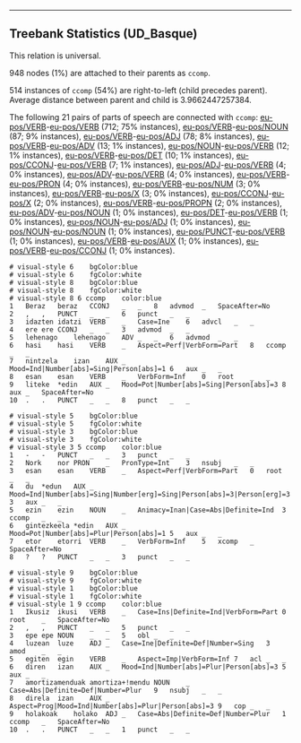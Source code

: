 

--------------------------------------------------------------------------------

## Treebank Statistics (UD_Basque)

This relation is universal.

948 nodes (1%) are attached to their parents as `ccomp`.

514 instances of `ccomp` (54%) are right-to-left (child precedes parent).
Average distance between parent and child is 3.9662447257384.

The following 21 pairs of parts of speech are connected with `ccomp`: [eu-pos/VERB]()-[eu-pos/VERB]() (712; 75% instances), [eu-pos/VERB]()-[eu-pos/NOUN]() (87; 9% instances), [eu-pos/VERB]()-[eu-pos/ADJ]() (78; 8% instances), [eu-pos/VERB]()-[eu-pos/ADV]() (13; 1% instances), [eu-pos/NOUN]()-[eu-pos/VERB]() (12; 1% instances), [eu-pos/VERB]()-[eu-pos/DET]() (10; 1% instances), [eu-pos/CCONJ]()-[eu-pos/VERB]() (7; 1% instances), [eu-pos/ADJ]()-[eu-pos/VERB]() (4; 0% instances), [eu-pos/ADV]()-[eu-pos/VERB]() (4; 0% instances), [eu-pos/VERB]()-[eu-pos/PRON]() (4; 0% instances), [eu-pos/VERB]()-[eu-pos/NUM]() (3; 0% instances), [eu-pos/VERB]()-[eu-pos/X]() (3; 0% instances), [eu-pos/CCONJ]()-[eu-pos/X]() (2; 0% instances), [eu-pos/VERB]()-[eu-pos/PROPN]() (2; 0% instances), [eu-pos/ADV]()-[eu-pos/NOUN]() (1; 0% instances), [eu-pos/DET]()-[eu-pos/VERB]() (1; 0% instances), [eu-pos/NOUN]()-[eu-pos/ADJ]() (1; 0% instances), [eu-pos/NOUN]()-[eu-pos/NOUN]() (1; 0% instances), [eu-pos/PUNCT]()-[eu-pos/VERB]() (1; 0% instances), [eu-pos/VERB]()-[eu-pos/AUX]() (1; 0% instances), [eu-pos/VERB]()-[eu-pos/CCONJ]() (1; 0% instances).


~~~ conllu
# visual-style 6	bgColor:blue
# visual-style 6	fgColor:white
# visual-style 8	bgColor:blue
# visual-style 8	fgColor:white
# visual-style 8 6 ccomp	color:blue
1	Beraz	beraz	CCONJ	_	_	8	advmod	_	SpaceAfter=No
2	,	,	PUNCT	_	_	6	punct	_	_
3	idazten	idatzi	VERB	_	Case=Ine	6	advcl	_	_
4	ere	ere	CCONJ	_	_	3	advmod	_	_
5	lehenago	lehenago	ADV	_	_	6	advmod	_	_
6	hasi	hasi	VERB	_	Aspect=Perf|VerbForm=Part	8	ccomp	_	_
7	nintzela	izan	AUX	_	Mood=Ind|Number[abs]=Sing|Person[abs]=1	6	aux	_	_
8	esan	esan	VERB	_	VerbForm=Inf	0	root	_	_
9	liteke	*edin	AUX	_	Mood=Pot|Number[abs]=Sing|Person[abs]=3	8	aux	_	SpaceAfter=No
10	.	.	PUNCT	_	_	8	punct	_	_

~~~


~~~ conllu
# visual-style 5	bgColor:blue
# visual-style 5	fgColor:white
# visual-style 3	bgColor:blue
# visual-style 3	fgColor:white
# visual-style 3 5 ccomp	color:blue
1	-	-	PUNCT	_	_	3	punct	_	_
2	Nork	nor	PRON	_	PronType=Int	3	nsubj	_	_
3	esan	esan	VERB	_	Aspect=Perf|VerbForm=Part	0	root	_	_
4	du	*edun	AUX	_	Mood=Ind|Number[abs]=Sing|Number[erg]=Sing|Person[abs]=3|Person[erg]=3	3	aux	_	_
5	ezin	ezin	NOUN	_	Animacy=Inan|Case=Abs|Definite=Ind	3	ccomp	_	_
6	gintezkeela	*edin	AUX	_	Mood=Pot|Number[abs]=Plur|Person[abs]=1	5	aux	_	_
7	etor	etorri	VERB	_	VerbForm=Inf	5	xcomp	_	SpaceAfter=No
8	?	?	PUNCT	_	_	3	punct	_	_

~~~


~~~ conllu
# visual-style 9	bgColor:blue
# visual-style 9	fgColor:white
# visual-style 1	bgColor:blue
# visual-style 1	fgColor:white
# visual-style 1 9 ccomp	color:blue
1	Ikusiz	ikusi	VERB	_	Case=Ins|Definite=Ind|VerbForm=Part	0	root	_	SpaceAfter=No
2	,	,	PUNCT	_	_	5	punct	_	_
3	epe	epe	NOUN	_	_	5	obl	_	_
4	luzean	luze	ADJ	_	Case=Ine|Definite=Def|Number=Sing	3	amod	_	_
5	egiten	egin	VERB	_	Aspect=Imp|VerbForm=Inf	7	acl	_	_
6	diren	izan	AUX	_	Mood=Ind|Number[abs]=Plur|Person[abs]=3	5	aux	_	_
7	amortizamenduak	amortiza+!mendu	NOUN	_	Case=Abs|Definite=Def|Number=Plur	9	nsubj	_	_
8	direla	izan	AUX	_	Aspect=Prog|Mood=Ind|Number[abs]=Plur|Person[abs]=3	9	cop	_	_
9	holakoak	holako	ADJ	_	Case=Abs|Definite=Def|Number=Plur	1	ccomp	_	SpaceAfter=No
10	.	.	PUNCT	_	_	1	punct	_	_

~~~


